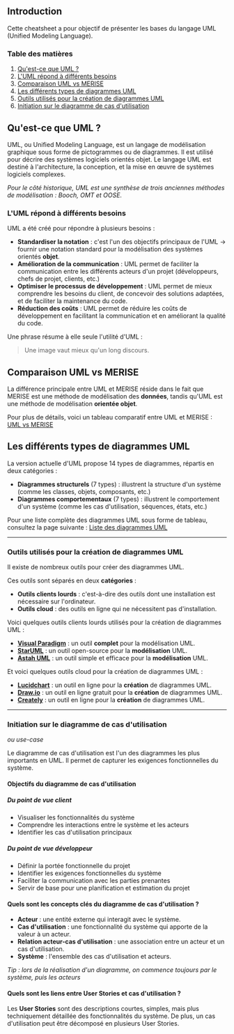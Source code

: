 ## Introduction

Cette cheatsheet a pour objectif de présenter les bases du langage UML (Unified Modeling Language). 

### Table des matières

1. [Qu'est-ce que UML ?](#qu'est-ce-que-uml)
2. [L'UML répond à différents besoins](#l'uml-répond-à-différents-besoins)
3. [Comparaison UML vs MERISE](#comparaison-uml-vs-merise)
4. [Les différents types de diagrammes UML](#les-différents-types-de-diagrammes-uml)
5. [Outils utilisés pour la création de diagrammes UML](#outils-utilisés-pour-la-création-de-diagrammes-uml)
6. [Initiation sur le diagramme de cas d'utilisation](#initiation-sur-le-diagramme-de-cas-d'utilisation)

## Qu'est-ce que UML ?

UML, ou Unified Modeling Language, est un langage de modélisation graphique sous forme de pictogrammes ou de diagrammes. Il est utilisé pour décrire des systèmes logiciels orientés objet. Le langage UML est destiné à l'architecture, la conception, et la mise en œuvre de systèmes logiciels complexes.

*Pour le côté historique, UML est une synthèse de trois anciennes méthodes de modélisation : Booch, OMT et OOSE.*

### L'UML répond à différents besoins

UML a été créé pour répondre à plusieurs besoins :

- **Standardiser la notation** : c'est l'un des objectifs principaux de l'UML → fournir une notation standard pour la modélisation des systèmes orientés **objet**.
- **Amélioration de la communication** : UML permet de faciliter la communication entre les différents acteurs d'un projet (développeurs, chefs de projet, clients, etc.)
- **Optimiser le processus de développement** : UML permet de mieux comprendre les besoins du client, de concevoir des solutions adaptées, et de faciliter la maintenance du code.
- **Réduction des coûts** : UML permet de réduire les coûts de développement en facilitant la communication et en améliorant la qualité du code.

Une phrase résume à elle seule l'utilité d'UML : 
> Une image vaut mieux qu'un long discours. 

## Comparaison UML vs MERISE

La différence principale entre UML et MERISE réside dans le fait que MERISE est une méthode de modélisation des **données**, tandis qu'UML est une méthode de modélisation **orientée objet**.

Pour plus de détails, voici un tableau comparatif entre UML et MERISE :
[UML vs MERISE](docs/uml-vs-merise.md)

## Les différents types de diagrammes UML

La version actuelle d'UML propose 14 types de diagrammes, répartis en deux catégories :

- **Diagrammes structurels** (7 types) : illustrent la structure d'un système (comme les classes, objets, composants, etc.)
- **Diagrammes comportementaux** (7 types) : illustrent le comportement d'un système (comme les cas d'utilisation, séquences, états, etc.)

Pour une liste complète des diagrammes UML sous forme de tableau, consultez la page suivante : [Liste des diagrammes UML](docs/liste-diagrammes-uml.md)

---

### Outils utilisés pour la création de diagrammes UML

Il existe de nombreux outils pour créer des diagrammes UML. 

Ces outils sont séparés en deux **catégories** :

- **Outils clients lourds** : c'est-à-dire des outils dont une installation est nécessaire sur l'ordinateur.
- **Outils cloud** : des outils en ligne qui ne nécessitent pas d'installation.

Voici quelques outils clients lourds utilisés pour la création de diagrammes UML :

- **[Visual Paradigm](https://www.visual-paradigm.com/)** : un outil **complet** pour la modélisation UML.
- **[StarUML](http://staruml.io/)** : un outil open-source pour la **modélisation** UML.
- **[Astah UML](http://astah.net/editions/uml-new)** : un outil simple et efficace pour la **modélisation** UML.

Et voici quelques outils cloud pour la création de diagrammes UML :

- **[Lucidchart](https://www.lucidchart.com/)** : un outil en ligne pour la **création** de diagrammes UML.
- **[Draw.io](https://www.draw.io/)** : un outil en ligne gratuit pour la **création** de diagrammes UML.
- **[Creately](https://creately.com/)** : un outil en ligne pour la **création** de diagrammes UML.

---

### Initiation sur le diagramme de cas d'utilisation
*ou use-case*

Le diagramme de cas d'utilisation est l'un des diagrammes les plus importants en UML. Il permet de capturer les exigences fonctionnelles du système.

#### Objectifs du diagramme de cas d'utilisation
##### Du point de vue client 
- Visualiser les fonctionnalités du système
- Comprendre les interactions entre le système et les acteurs
- Identifier les cas d'utilisation principaux


##### Du point de vue développeur
- Définir la portée fonctionnelle du projet
- Identifier les exigences fonctionnelles du système
- Faciliter la communication avec les parties prenantes
- Servir de base pour une planification et estimation du projet

#### Quels sont les concepts clés du diagramme de cas d'utilisation ?

- **Acteur** : une entité externe qui interagit avec le système.
- **Cas d'utilisation** : une fonctionnalité du système qui apporte de la valeur à un acteur.
- **Relation acteur-cas d'utilisation** : une association entre un acteur et un cas d'utilisation.
- **Système** : l'ensemble des cas d'utilisation et acteurs.

*Tip : lors de la réalisation d'un diagramme, on commence toujours par le système, puis les acteurs*

#### Quels sont les liens entre User Stories et cas d'utilisation ?

Les **User Stories** sont des descriptions courtes, simples, mais plus techniquement détaillée des fonctionnalités du système.
De plus, un cas d'utilisation peut être décomposé en plusieurs User Stories.